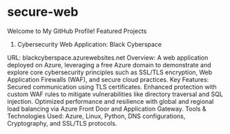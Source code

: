 # secure-web
Welcome to My GitHub Profile!
Featured Projects

1. Cybersecurity Web Application: Black Cyberspace

URL: blackcyberspace.azurewebsites.net
Overview: A web application deployed on Azure, leveraging a free Azure domain to demonstrate and explore core cybersecurity principles such as SSL/TLS encryption, Web Application Firewalls (WAF), and secure cloud practices.
Key Features:
Secured communication using TLS certificates.
Enhanced protection with custom WAF rules to mitigate vulnerabilities like directory traversal and SQL injection.
Optimized performance and resilience with global and regional load balancing via Azure Front Door and Application Gateway.
Tools & Technologies Used: Azure, Linux, Python, DNS configurations, Cryptography, and SSL/TLS protocols.
